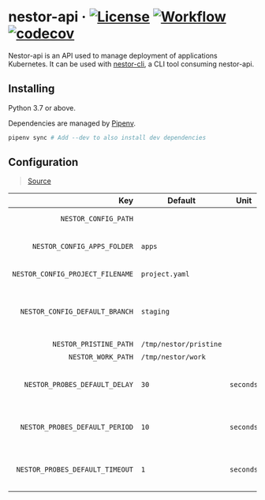 # nestor-api · [![License](https://img.shields.io/badge/License-Apache%202.0-blue.svg)](https://github.com/ChauffeurPrive/nestor-api/blob/master/LICENSE) [![Workflow](https://github.com/ChauffeurPrive/nestor-api/workflows/ci/badge.svg?branch=master)](https://github.com/ChauffeurPrive/nestor-api/actions?query=workflow%3Aci+branch%3Amaster) [![codecov](https://codecov.io/gh/ChauffeurPrive/nestor-api/branch/master/graph/badge.svg)](https://codecov.io/gh/ChauffeurPrive/nestor-api)

Nestor-api is an API used to manage deployment of applications Kubernetes. It can be used with [nestor-cli](https://github.com/ChauffeurPrive/nestor-cli), a CLI tool consuming nestor-api.

## Installing

Python 3.7 or above.

Dependencies are managed by [Pipenv](https://github.com/pypa/pipenv).

```bash
pipenv sync # Add --dev to also install dev dependencies
```

## Configuration

> [Source](./nestor_api/config/config.py)

|                              Key | Default                | Unit      | Comment                                                     |
| -------------------------------: | ---------------------- | --------- | ----------------------------------------------------------- |
|             `NESTOR_CONFIG_PATH` |                        |           | Configuration path                                          |
|      `NESTOR_CONFIG_APPS_FOLDER` | `apps`                 |           | The application config folder                               |
| `NESTOR_CONFIG_PROJECT_FILENAME` | `project.yaml`         |           | The project config file                                     |
|   `NESTOR_CONFIG_DEFAULT_BRANCH` | `staging`              |           | The branch to use by default when reading the configuration |
|           `NESTOR_PRISTINE_PATH` | `/tmp/nestor/pristine` |           | Pristine path                                               |
|               `NESTOR_WORK_PATH` | `/tmp/nestor/work`     |           | Work path                                                   |
|    `NESTOR_PROBES_DEFAULT_DELAY` | `30`                   | `seconds` | Default delay for probes if not configured                  |
|   `NESTOR_PROBES_DEFAULT_PERIOD` | `10`                   | `seconds` | Default period for probes if not configured                 |
|  `NESTOR_PROBES_DEFAULT_TIMEOUT` | `1`                    | `seconds` | Default timeout for probes if not configured                |

